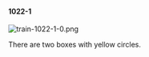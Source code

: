 #### 1022-1
![train-1022-1-0.png](https://github.com/lil-lab/nlvr/raw/master/nlvr/train/images/54/train-1022-1-0.png "train-1022-1-0.png")

There are two boxes with yellow circles.